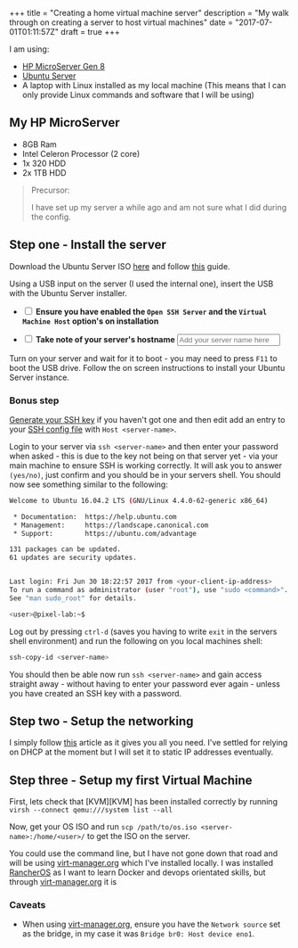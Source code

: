+++
title = "Creating a home virtual machine server"
description = "My walk through on creating a server to host virtual machines"
date = "2017-07-01T01:11:57Z"
draft = true
+++

I am using:

 - [HP MicroServer Gen 8][HP MicroServer]
 - [Ubuntu Server][Ubuntu server]
 - A laptop with Linux installed as my local machine (This means that I can only provide Linux commands and software that I will be using)

## My HP MicroServer

 - 8GB Ram
 - Intel Celeron Processor (2 core)
 - 1x 320 HDD
 - 2x 1TB HDD

> Precursor:
>
> I have set up my server a while ago and am not sure what I did during the config.

## Step one - Install the server

Download the Ubuntu Server ISO [here][Ubuntu server] and follow [this](futurepixels.co.uk/posts/installing-an-iso-to-a-usb-stick/) guide.

Using a USB input on the server (I used the internal one), insert the USB with the Ubuntu Server installer.

 - <input type="checkbox" /> **Ensure you have enabled the `Open SSH Server` and the `Virtual Machine Host` option's on installation**

 - <input type="checkbox" /> **Take note of your server's hostname** <input type="text" name="server-name" id="server-name" placeholder="Add your server name here"/>

Turn on your server and wait for it to boot - you may need to press `F11` to boot the USB drive. Follow the on screen instructions to install your Ubuntu Server instance.

### Bonus step

[Generate your SSH key][Github SSH keygen] if you haven't got one and then edit add an entry to your [SSH config file][SSH config post] with `Host <server-name>`.

Login to your server via `ssh <server-name>` and then enter your password when asked - this is due to the key not being on that server yet - via your main machine to ensure SSH is working correctly. It will ask you to answer `(yes/no)`, just confirm and you should be in your servers shell. You should now see something similar to the following:

```bash
Welcome to Ubuntu 16.04.2 LTS (GNU/Linux 4.4.0-62-generic x86_64)

 * Documentation:  https://help.ubuntu.com
 * Management:     https://landscape.canonical.com
 * Support:        https://ubuntu.com/advantage

131 packages can be updated.
61 updates are security updates.


Last login: Fri Jun 30 18:22:57 2017 from <your-client-ip-address>
To run a command as administrator (user "root"), use "sudo <command>".
See "man sudo_root" for details.

<user>@pixel-lab:~$

```

Log out by pressing `ctrl-d` (saves you having to write `exit` in the servers shell environment) and run the following on you local machines shell:

```bash
ssh-copy-id <server-name>
```

You should then be able now run `ssh <server-name>` and gain access straight away - without having to enter your password ever again - unless you have created an SSH key with a password.

## Step two - Setup the networking

I simply follow [this](http://www.havetheknowhow.com/Configure-the-server/Network-Bridge.html) article as it gives you all you need. I've settled for relying on DHCP at the moment but I will set it to static IP addresses eventually.

## Step three - Setup my first Virtual Machine

First, lets check that [KVM][KVM] has been installed correctly by running `virsh --connect qemu:///system list --all`

Now, get your OS ISO and run `scp /path/to/os.iso <server-name>:/home/<user>/` to get the ISO on the server.

You could use the command line, but I have not gone down that road and will be using [virt-manager.org] which I've installed locally. I was installed [RancherOS][Rancheros] as I want to learn Docker and devops orientated skills, but through [virt-manager.org] it is


### Caveats

 - When using [virt-manager.org], ensure you have the `Network source` set as the bridge, in my case it was `Bridge br0: Host device eno1`.

<!-- Reuseable Link shortcuts -->
[HP MicroServer]: https://www.hpe.com/uk/en/product-catalog/servers/proliant-servers/pip.hpe-proliant-microserver-gen8.5379860.html
[Ubuntu server]: https://www.ubuntu.com/download/server
[Github SSH keygen]: https://help.github.com/articles/generating-a-new-ssh-key-and-adding-it-to-the-ssh-agent
[SSH config post]: http://futurepixels.co.uk/posts/saving-seconds-with-an-ssh-config-file/
[virt-manager.org]: http://virt-manager.org/
[Rancheros]: http://rancher.com


<script>

    var serverName  = document.getElementById('server-name'),
        searchValue = '&lt;server-name&gt;';

    serverName.addEventListener('blur', function(event) {
        var pTags = document.querySelectorAll('p,pre');

        for (var i=0; i < pTags.length; i++) {
            var tag = pTags[i];

            if (tag.innerHTML.search(searchValue) !== -1) {

                var replacement = tag.innerHTML.replace(searchValue, this.value);
                tag.innerHTML = replacement;
            }
        }

        searchValue = this.value;
    });


</script>